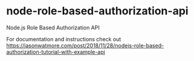 # node-role-based-authorization-api

Node.js Role Based Authorization API

For documentation and instructions check out https://jasonwatmore.com/post/2018/11/28/nodejs-role-based-authorization-tutorial-with-example-api